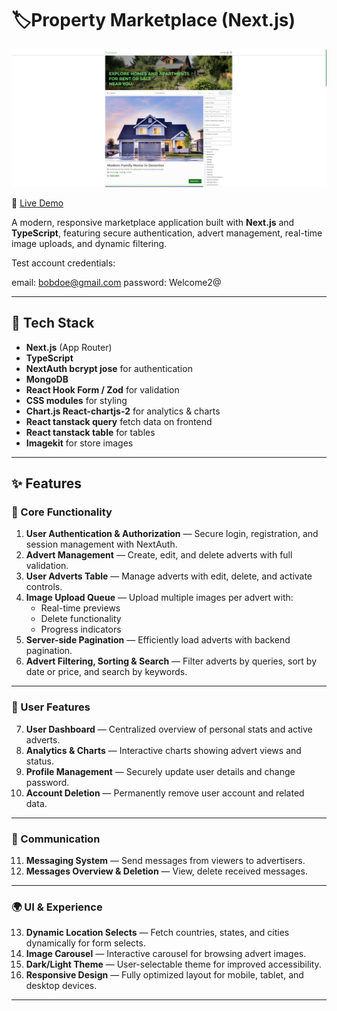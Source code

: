 # 🏷️Property Marketplace (Next.js)

![Homepage Preview](https://github.com/jurekledzinski/property-marketplace/blob/media/images/home_page_light_1.png?raw=true)

🔗 [Live Demo](https://property-marketplace-olive.vercel.app)

A modern, responsive marketplace application built with **Next.js** and **TypeScript**, featuring secure authentication, advert management, real-time image uploads, and dynamic filtering.

Test account credentials:

email: bobdoe@gmail.com
password: Welcome2@

---

## 🚀 Tech Stack

- **Next.js** (App Router)
- **TypeScript**
- **NextAuth bcrypt jose** for authentication
- **MongoDB**
- **React Hook Form / Zod** for validation
- **CSS modules** for styling
- **Chart.js React-chartjs-2** for analytics & charts
- **React tanstack query** fetch data on frontend
- **React tanstack table** for tables
- **Imagekit** for store images

---

## ✨ Features

### 🧱 Core Functionality

1. **User Authentication & Authorization** — Secure login, registration, and session management with NextAuth.
2. **Advert Management** — Create, edit, and delete adverts with full validation.
3. **User Adverts Table** — Manage adverts with edit, delete, and activate controls.
4. **Image Upload Queue** — Upload multiple images per advert with:
   - Real-time previews
   - Delete functionality
   - Progress indicators
5. **Server-side Pagination** — Efficiently load adverts with backend pagination.
6. **Advert Filtering, Sorting & Search** — Filter adverts by queries, sort by date or price, and search by keywords.

---

### 👤 User Features

7. **User Dashboard** — Centralized overview of personal stats and active adverts.
8. **Analytics & Charts** — Interactive charts showing advert views and status.
9. **Profile Management** — Securely update user details and change password.
10. **Account Deletion** — Permanently remove user account and related data.

---

### 💬 Communication

11. **Messaging System** — Send messages from viewers to advertisers.
12. **Messages Overview & Deletion** — View, delete received messages.

---

### 🌍 UI & Experience

13. **Dynamic Location Selects** — Fetch countries, states, and cities dynamically for form selects.
14. **Image Carousel** — Interactive carousel for browsing advert images.
15. **Dark/Light Theme** — User-selectable theme for improved accessibility.
16. **Responsive Design** — Fully optimized layout for mobile, tablet, and desktop devices.

---
